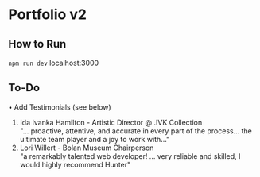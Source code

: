 # Portfolio v2

## How to Run

`npm run dev`
localhost:3000

## To-Do

• Add Testimonials (see below)

1. Ida Ivanka Hamilton - Artistic Director @ .IVK Collection  
   "... proactive, attentive, and accurate in every part of the process... the ultimate team player and a joy to work with..."
2. Lori Willert - Bolan Museum Chairperson  
   "a remarkably talented web developer! ... very reliable and skilled, I would highly recommend Hunter"
